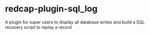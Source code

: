 # redcap-plugin-sql_log
A plugin for super users to display all database writes and build a SQL recovery script to replay a record
